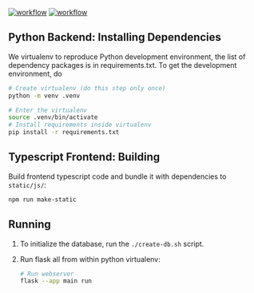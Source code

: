 [![workflow](https://github.com/thermobased/flask-webapp/actions/workflows/python-package.yml/badge.svg)](https://github.com/thermobased/flask-webapp/actions)
[![workflow](https://github.com/thermobased/flask-webapp/actions/workflows/node.js.yml/badge.svg)](https://github.com/thermobased/flask-webapp/actions)

## Python Backend: Installing Dependencies

We virtualenv to reproduce Python development environment, the list of
dependency packages is in requirements.txt. To get the development environment,
do

```sh
# Create virtualenv (do this step only once)
python -m venv .venv

# Enter the virtualenv
source .venv/bin/activate
# Install requirements inside virtualenv
pip install -r requirements.txt
```

## Typescript Frontend: Building

Build frontend typescript code and bundle it with dependencies to `static/js/`:

```sh
npm run make-static
```

## Running

1. To initialize the database, run the `./create-db.sh` script.

2. Run flask all from within python virtualenv:

   ```sh
   # Run webserver
   flask --app main run
   ```
